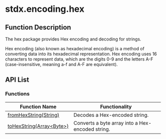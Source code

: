 # stdx.encoding.hex

## Function Description

The hex package provides Hex encoding and decoding for strings.

Hex encoding (also known as hexadecimal encoding) is a method of converting data into its hexadecimal representation. Hex encoding uses 16 characters to represent data, which are the digits 0-9 and the letters A-F (case-insensitive, meaning a-f and A-F are equivalent).

## API List

### Functions

|              Function Name          |           Functionality           |
| ---------------------------------- | --------------------------------- |
| [fromHexString(String)](./hex_package_api/hex_package_funcs.md#func-fromhexstringstring) | Decodes a Hex-encoded string. |
| [toHexString(Array\<Byte>)](./hex_package_api/hex_package_funcs.md#func-tohexstringarraybyte) | Converts a byte array into a Hex-encoded string. |